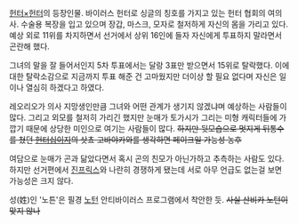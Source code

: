 [헌터×헌터](%ED%97%8C%ED%84%B0%C3%97%ED%97%8C%ED%84%B0.md)의 등장인물. 바이러스 헌터로 싱글의
칭호를 가지고 있는 헌터 협회의 여의사. 수술용 복장을 입고 있으며 장갑, 마스크, 모자로 철저하게 자신의 몸을 가리고 있다. 예상 외로
11위를 차지하면서 선거에서 상위 16인에 들자 자신에게 투표하지 말라면서 곤란해 했다.

그녀의 말을 잘 들어서인지 5차 투표에서는 달랑 3표만 받으면서 15위로 탈락했다. 이에 대한 탈락소감으로 지금까지 투표 해준 건 고마웠지만
더이상 할 필요 없다며 자신은 일이나 열심히 하겠다고 하였다.  

레오리오가 의사 지망생인만큼 그녀와 어떤 관계가 생기지 않겠냐며 예상하는 사람들이 많다. 그리고 외모를 철저히 가리긴 했지만 눈매가 토가시가
그리는 미형 캐릭터들에 가깝기 때문에 상당한 미인으로 여기는 사람들이 많다. <del>하지만 뒷모습으로 멋지게 뒤통수를 쳤던 [헌터십이지](%ED%97%8C%ED%84%B0%20%EC%8B%AD%EC%9D%B4%EC%A7%80.md)의 삿쵸 고바야카와를 생각하면
페이크일 가능성 농후</del>

여담으로 눈매가 곤과 닮았다면서 혹시 곤의 친모가 아닌가하고 추측하는 사람도 있다. 하지만 선거편에서 [진프릭스](%EC%A7%84%20%ED%94%84%EB%A6%AD%EC%8A%A4.md)와 나란히 경쟁하게 됐는데 서로 아무 언급도
없는걸 보면 가능성은 크지 않다.

성(姓)인 '노튼'은 필경 [노턴](%EB%85%B8%ED%84%B4.md) 안티바이러스 프로그램에서 착안한 듯. <del>사실 산비카
노턴이 맞지 않나</del>

  

